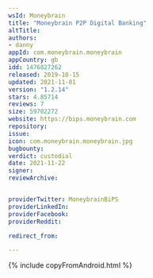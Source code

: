 ```yaml
---
wsId: Moneybrain
title: "Moneybrain P2P Digital Banking"
altTitle: 
authors:
- danny
appId: com.moneybrain.moneybrain
appCountry: gb
idd: 1476827262
released: 2019-10-15
updated: 2021-11-01
version: "1.2.14"
stars: 4.85714
reviews: 7
size: 59702272
website: https://bips.moneybrain.com
repository: 
issue: 
icon: com.moneybrain.moneybrain.jpg
bugbounty: 
verdict: custodial
date: 2021-11-22
signer: 
reviewArchive:


providerTwitter: MoneybrainBiPS
providerLinkedIn: 
providerFacebook: 
providerReddit: 

redirect_from:

---
```


{% include copyFromAndroid.html %}